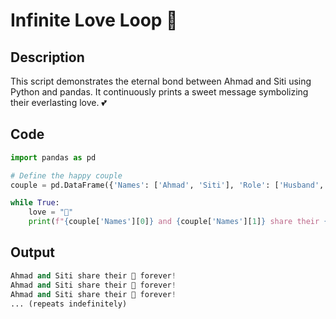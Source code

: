 # Infinite Love Loop 💖

## Description
This script demonstrates the eternal bond between Ahmad and Siti using Python and pandas. It continuously prints a sweet message symbolizing their everlasting love. 💕

## Code
```python
import pandas as pd

# Define the happy couple
couple = pd.DataFrame({'Names': ['Ahmad', 'Siti'], 'Role': ['Husband', 'Wife']})

while True:
    love = "💖"
    print(f"{couple['Names'][0]} and {couple['Names'][1]} share their {love} forever!")
```

## Output
```python
Ahmad and Siti share their 💖 forever!
Ahmad and Siti share their 💖 forever!
Ahmad and Siti share their 💖 forever!
... (repeats indefinitely)

```
